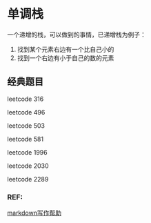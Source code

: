 # 单调栈

一个递增的栈，可以做到的事情，已递增栈为例子：

1. 找到某个元素右边有一个比自己小的
2. 找到一个右边有小于自己的数的元素

## 经典题目

leetcode 316

leetcode 496

leetcode 503

leetcode 581

leetcode 1996

leetcode 2030

leetcode 2289

### REF:
[markdown写作帮助](https://zhuanlan.zhihu.com/p/56699805)